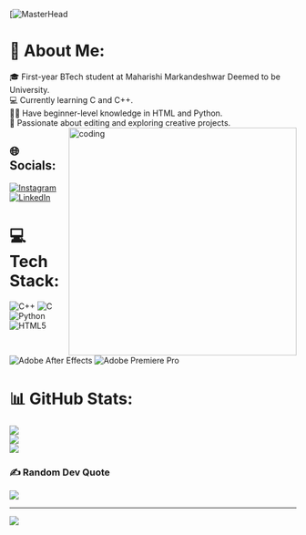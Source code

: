  [![MasterHead](https://mir-s3-cdn-cf.behance.net/project_modules/fs/79731568097599.5b50bca477735.jpg)
# 💫 About Me:
🎓 First-year BTech student at Maharishi Markandeshwar Deemed to be University.<br>💻 Currently learning C and C++.<br>👨‍💻 Have beginner-level knowledge in HTML and Python.<br>🎨 Passionate about editing and exploring creative projects.
<img  align="right" alt ="coding" width = "400" src ="https://camo.githubusercontent.com/c50778302259b0f7ce93da47d3e77729929875c1992e689228af48b6589a8993/68747470733a2f2f696d6167652e6962622e636f2f6a456b6364642f66726f6e745f656e645f646576656c6f706572735f6f70656e696e67735f312e676966">

## 🌐 Socials:
[![Instagram](https://img.shields.io/badge/Instagram-%23E4405F.svg?logo=Instagram&logoColor=white)](https://instagram.com/sanyam_kohli_) [![LinkedIn](https://img.shields.io/badge/LinkedIn-%230077B5.svg?logo=linkedin&logoColor=white)](https://linkedin.com/in/sanyam-kohli-21027b32a)

# 💻 Tech Stack:
![C++](https://img.shields.io/badge/c++-%2300599C.svg?style=flat&logo=c%2B%2B&logoColor=white) ![C](https://img.shields.io/badge/c-%2300599C.svg?style=flat&logo=c&logoColor=white) ![Python](https://img.shields.io/badge/python-3670A0?style=flat&logo=python&logoColor=ffdd54) ![HTML5](https://img.shields.io/badge/html5-%23E34F26.svg?style=flat&logo=html5&logoColor=white) ![Adobe After Effects](https://img.shields.io/badge/Adobe%20After%20Effects-9999FF.svg?style=flat&logo=Adobe%20After%20Effects&logoColor=white) ![Adobe Premiere Pro](https://img.shields.io/badge/Adobe%20Premiere%20Pro-9999FF.svg?style=flat&logo=Adobe%20Premiere%20Pro&logoColor=white)
# 📊 GitHub Stats:
![](https://github-readme-stats.vercel.app/api?username=Sanyamk2384&theme=dark&hide_border=false&include_all_commits=true&count_private=false)<br/>
![](https://github-readme-streak-stats.herokuapp.com/?user=Sanyamk2384&theme=dark&hide_border=false)<br/>
![](https://github-readme-stats.vercel.app/api/top-langs/?username=Sanyamk2384&theme=dark&hide_border=false&include_all_commits=true&count_private=false&layout=compact)

### ✍️ Random Dev Quote
![](https://quotes-github-readme.vercel.app/api?type=horizontal&theme=radical)

---
[![](https://visitcount.itsvg.in/api?id=Sanyamk2384&icon=5&color=1)](https://visitcount.itsvg.in)

<!-- Proudly created with GPRM ( https://gprm.itsvg.in ) -->
